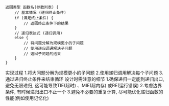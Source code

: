 ```
返回类型 函数名(参数列表) {
	// 基本情况 (递归终止条件)
	if (满足终止条件) {
		// 返回终止条件下的结果
	}
	// 递归表达式 (递归调用)
	else {
		// 将问题分解为规模更小的子问题
		// 使用递归调通解决子问题
		// 返回子问题的结果
	}
}
```

实现过程
	1.将大问题分解为规模更小的子问题
	2.使用递归调用解决每个子问题
	3.通过递归终止条件来结束循环
设计时需注意的细节
	1.确保递归一定能到递归出口, 避免无限递归, 这可能导致TIE(超时) 、MIE(超内存) 或RE(运行错误)
	2.考虑边界条件, 有时候递归出口不止一个
	3.避免不必要的重复计算, 尽可能优化递归函数的性能(例如使用记忆化)